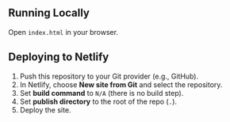 
## Running Locally
Open `index.html` in your browser.

## Deploying to Netlify
1. Push this repository to your Git provider (e.g., GitHub).
2. In Netlify, choose **New site from Git** and select the repository.
3. Set **build command** to `N/A` (there is no build step).
4. Set **publish directory** to the root of the repo (`.`).
5. Deploy the site.

